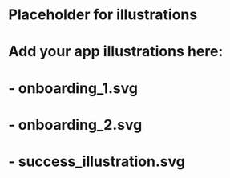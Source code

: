# Placeholder for illustrations
# Add your app illustrations here:
# - onboarding_1.svg
# - onboarding_2.svg
# - success_illustration.svg